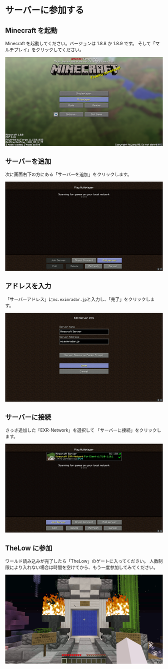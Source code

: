 # サーバーに参加する

## Minecraft を起動

Minecraft を起動してください。バージョンは 1.8.8 か 1.8.9 です。
そして「マルチプレイ」をクリックしてください。

![main menu](https://raw.githubusercontent.com/Oni-Men/TheLowHP/master/src/assets/join/main-menu.png)

## サーバーを追加

次に画面右下の方にある「サーバーを追加」をクリックします。

![add server](https://raw.githubusercontent.com/Oni-Men/TheLowHP/master/src/assets/join/add-server.png)

## アドレスを入力

「サーバーアドレス」に`mc.eximradar.jp`と入力し、「完了」をクリックします。

![type address](https://raw.githubusercontent.com/Oni-Men/TheLowHP/master/src/assets/join/type-address.png)

## サーバーに接続

さっき追加した「EXR-Network」を選択して
「サーバーに接続」をクリックします。

![join server](https://raw.githubusercontent.com/Oni-Men/TheLowHP/master/src/assets/join/join-server.png)

## TheLow に参加

ワールド読み込みが完了したら「TheLow」のゲートに入ってください。
人数制限により入れない場合は時間を空けてから、もう一度参加してみてください。

![thelow gate](https://raw.githubusercontent.com/Oni-Men/TheLowHP/master/src/assets/join/the-low-gate.png)
